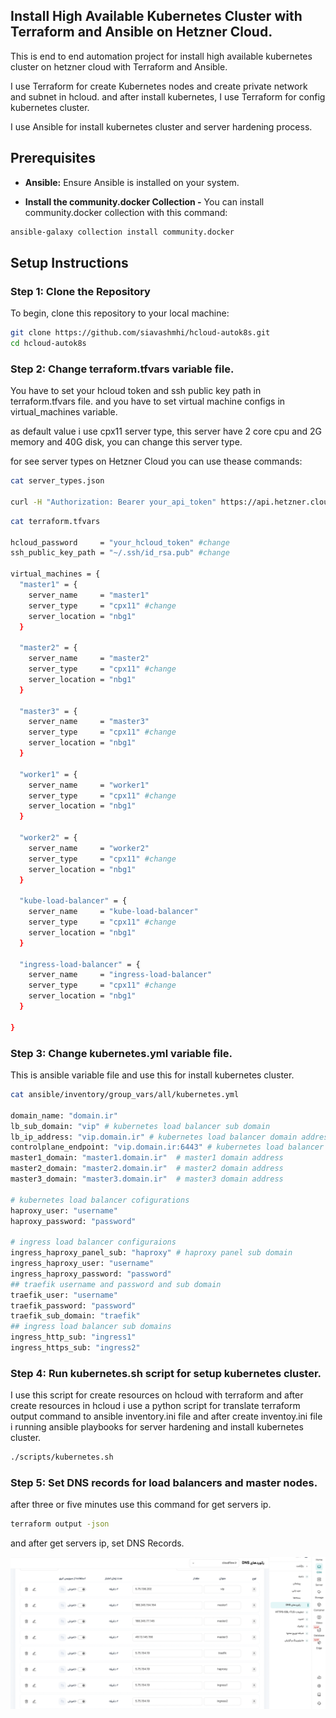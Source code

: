 ## Install High Available Kubernetes Cluster with Terraform and Ansible on Hetzner Cloud.

This is end to end automation project for install high available kubernetes cluster on hetzner cloud with Terraform and Ansible.

I use Terraform for create Kubernetes nodes and create private network and subnet in hcloud.
and after install kubernetes, I use Terraform for config kubernetes cluster.

I use Ansible for install kubernetes cluster and server hardening process.

## Prerequisites

- **Ansible:** Ensure Ansible is installed on your system.

- **Install the community.docker Collection -** You can install community.docker collection with this command:

```bash
ansible-galaxy collection install community.docker 
```

## Setup Instructions

### Step 1: Clone the Repository

To begin, clone this repository to your local machine:

```bash
git clone https://github.com/siavashmhi/hcloud-autok8s.git
cd hcloud-autok8s
```

### Step 2: Change terraform.tfvars variable file.

You have to set your hcloud token and ssh public key path in terraform.tfvars file.
and you have to set virtual machine configs in virtual_machines variable.

as default value i use cpx11 server type, this server have 2 core cpu and 2G memory and 40G disk, you can change this server type.

for see server types on Hetzner Cloud you can use thease commands:
```bash
cat server_types.json 

curl -H "Authorization: Bearer your_api_token" https://api.hetzner.cloud/v1/server_types
```

```bash
cat terraform.tfvars 

hcloud_password     = "your_hcloud_token" #change
ssh_public_key_path = "~/.ssh/id_rsa.pub" #change

virtual_machines = {
  "master1" = {
    server_name     = "master1"
    server_type     = "cpx11" #change
    server_location = "nbg1"
  }

  "master2" = {
    server_name     = "master2"
    server_type     = "cpx11" #change
    server_location = "nbg1"
  }

  "master3" = {
    server_name     = "master3"
    server_type     = "cpx11" #change
    server_location = "nbg1"
  }

  "worker1" = {
    server_name     = "worker1"
    server_type     = "cpx11" #change
    server_location = "nbg1"
  }

  "worker2" = {
    server_name     = "worker2"
    server_type     = "cpx11" #change
    server_location = "nbg1"
  }

  "kube-load-balancer" = {
    server_name     = "kube-load-balancer"
    server_type     = "cpx11" #change
    server_location = "nbg1"
  }

  "ingress-load-balancer" = {
    server_name     = "ingress-load-balancer"
    server_type     = "cpx11" #change
    server_location = "nbg1"
  }

}

```

### Step 3: Change kubernetes.yml variable file.

This is ansible variable file and use this for install kubernetes cluster.

```bash
cat ansible/inventory/group_vars/all/kubernetes.yml 

domain_name: "domain.ir"
lb_sub_domain: "vip" # kubernetes load balancer sub domain
lb_ip_address: "vip.domain.ir" # kubernetes load balancer domain address
controlplane_endpoint: "vip.domain.ir:6443" # kubernetes load balancer domain address
master1_domain: "master1.domain.ir"  # master1 domain address
master2_domain: "master2.domain.ir"  # master2 domain address
master3_domain: "master3.domain.ir"  # master3 domain address

# kubernetes load balancer cofigurations
haproxy_user: "username"
haproxy_password: "password"

# ingress load balancer configuraions
ingress_haproxy_panel_sub: "haproxy" # haproxy panel sub domain
ingress_haproxy_user: "username"
ingress_haproxy_password: "password"
## traefik username and password and sub domain
traefik_user: "username" 
traefik_password: "password"
traefik_sub_domain: "traefik"
## ingress load balancer sub domains
ingress_http_sub: "ingress1"
ingress_https_sub: "ingress2"

```

### Step 4: Run kubernetes.sh script for setup kubernetes cluster. 

I use this script for create resources on hcloud with terraform and after create resources in hcloud i use a python script for translate terraform output command to ansible inventory.ini file and after create inventoy.ini file i running ansible playbooks for server hardening and install kubernetes cluster.

```bash
./scripts/kubernetes.sh   
```

### Step 5: Set DNS records for load balancers and master nodes.

after three or five minutes use this command for get servers ip.

```bash
terraform output -json
```
and after get servers ip, set DNS Records.

![DNS Records](images/dns-records.png "DNS Records")

